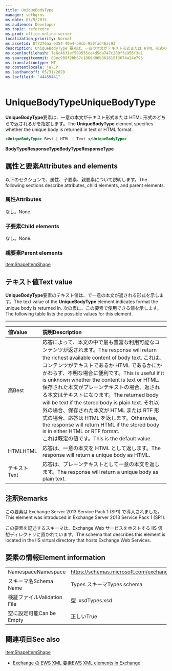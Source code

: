 ```yaml
---
title: UniqueBodyType
manager: sethgros
ms.date: 03/9/2015
ms.audience: Developer
ms.topic: reference
ms.prod: office-online-server
localization_priority: Normal
ms.assetid: 8f7276aa-e354-40e4-b9cb-950fad46ac93
description: UniqueBodyType 要素は、一意の本文がテキスト形式または HTML 形式のどちらで返されるかを指定します。
ms.openlocfilehash: 7e6c4631ef589555ce4d5da747c200ffe956f3a1
ms.sourcegitcommit: 88ec988f2bb67c1866d06b361615f3674a24e795
ms.translationtype: MT
ms.contentlocale: ja-JP
ms.lasthandoff: 05/31/2020
ms.locfileid: "44459441"
---
```

# <a name="uniquebodytype"></a><span data-ttu-id="90aff-103">UniqueBodyType</span><span class="sxs-lookup"><span data-stu-id="90aff-103">UniqueBodyType</span></span>

<span data-ttu-id="90aff-104">**UniqueBodyType**要素は、一意の本文がテキスト形式または HTML 形式のどちらで返されるかを指定します。</span><span class="sxs-lookup"><span data-stu-id="90aff-104">The **UniqueBodyType** element specifies whether the unique body is returned in text or HTML format.</span></span> 
  
```XML
<UniqueBodyType> Best | HTML | Text </UniqueBodyType>
```

 <span data-ttu-id="90aff-105">**BodyTypeResponseType**</span><span class="sxs-lookup"><span data-stu-id="90aff-105">**BodyTypeResponseType**</span></span>
## <a name="attributes-and-elements"></a><span data-ttu-id="90aff-106">属性と要素</span><span class="sxs-lookup"><span data-stu-id="90aff-106">Attributes and elements</span></span>

<span data-ttu-id="90aff-107">以下のセクションで、属性、子要素、親要素について説明します。</span><span class="sxs-lookup"><span data-stu-id="90aff-107">The following sections describe attributes, child elements, and parent elements.</span></span>
  
### <a name="attributes"></a><span data-ttu-id="90aff-108">属性</span><span class="sxs-lookup"><span data-stu-id="90aff-108">Attributes</span></span>

<span data-ttu-id="90aff-109">なし。</span><span class="sxs-lookup"><span data-stu-id="90aff-109">None.</span></span>
  
### <a name="child-elements"></a><span data-ttu-id="90aff-110">子要素</span><span class="sxs-lookup"><span data-stu-id="90aff-110">Child elements</span></span>

<span data-ttu-id="90aff-111">なし。</span><span class="sxs-lookup"><span data-stu-id="90aff-111">None.</span></span>
  
### <a name="parent-elements"></a><span data-ttu-id="90aff-112">親要素</span><span class="sxs-lookup"><span data-stu-id="90aff-112">Parent elements</span></span>

[<span data-ttu-id="90aff-113">ItemShape</span><span class="sxs-lookup"><span data-stu-id="90aff-113">ItemShape</span></span>](itemshape.md)
  
## <a name="text-value"></a><span data-ttu-id="90aff-114">テキスト値</span><span class="sxs-lookup"><span data-stu-id="90aff-114">Text value</span></span>

<span data-ttu-id="90aff-115">**UniqueBodyType**要素のテキスト値は、で一意の本文が返される形式を示します。</span><span class="sxs-lookup"><span data-stu-id="90aff-115">The text value of the **UniqueBodyType** element indicates format the unique body is returned in.</span></span> <span data-ttu-id="90aff-116">次の表に、この要素で使用できる値を示します。</span><span class="sxs-lookup"><span data-stu-id="90aff-116">The following table lists the possible values for this element.</span></span> 
  
****

|<span data-ttu-id="90aff-117">**値**</span><span class="sxs-lookup"><span data-stu-id="90aff-117">**Value**</span></span>|<span data-ttu-id="90aff-118">**説明**</span><span class="sxs-lookup"><span data-stu-id="90aff-118">**Description**</span></span>|
|:-----|:-----|
|<span data-ttu-id="90aff-119">高</span><span class="sxs-lookup"><span data-stu-id="90aff-119">Best</span></span>  <br/> |<span data-ttu-id="90aff-120">応答によって、本文の中で最も豊富な利用可能なコンテンツが返されます。</span><span class="sxs-lookup"><span data-stu-id="90aff-120">The response will return the richest available content of body text.</span></span> <span data-ttu-id="90aff-121">これは、コンテンツがテキストであるか HTML であるかにかかわらず、不明な場合に便利です。</span><span class="sxs-lookup"><span data-stu-id="90aff-121">This is useful if it is unknown whether the content is text or HTML.</span></span>  <br/> <span data-ttu-id="90aff-122">保存された本文がプレーンテキストの場合、返される本文はテキストになります。</span><span class="sxs-lookup"><span data-stu-id="90aff-122">The returned body will be text if the stored body is plain text.</span></span> <span data-ttu-id="90aff-123">それ以外の場合、保存された本文が HTML または RTF 形式の場合、応答は HTML を返します。</span><span class="sxs-lookup"><span data-stu-id="90aff-123">Otherwise, the response will return HTML if the stored body is in either HTML or RTF format.</span></span>  <br/> <span data-ttu-id="90aff-124">これは既定の値です。</span><span class="sxs-lookup"><span data-stu-id="90aff-124">This is the default value.</span></span>  <br/> |
|<span data-ttu-id="90aff-125">HTML</span><span class="sxs-lookup"><span data-stu-id="90aff-125">HTML</span></span>  <br/> |<span data-ttu-id="90aff-126">応答は、一意の本文を HTML として返します。</span><span class="sxs-lookup"><span data-stu-id="90aff-126">The response will return a unique body as HTML.</span></span>  <br/> |
|<span data-ttu-id="90aff-127">テキスト</span><span class="sxs-lookup"><span data-stu-id="90aff-127">Text</span></span>  <br/> |<span data-ttu-id="90aff-128">応答は、プレーンテキストとして一意の本文を返します。</span><span class="sxs-lookup"><span data-stu-id="90aff-128">The response will return a unique body as plain text.</span></span>  <br/> |
   
## <a name="remarks"></a><span data-ttu-id="90aff-129">注釈</span><span class="sxs-lookup"><span data-stu-id="90aff-129">Remarks</span></span>

<span data-ttu-id="90aff-130">この要素は Exchange Server 2013 Service Pack 1 (SP1) で導入されました。</span><span class="sxs-lookup"><span data-stu-id="90aff-130">This element was introduced in Exchange Server 2013 Service Pack 1 (SP1).</span></span>
  
<span data-ttu-id="90aff-131">この要素を記述するスキーマは、Exchange Web サービスをホストする IIS 仮想ディレクトリに置かれています。</span><span class="sxs-lookup"><span data-stu-id="90aff-131">The schema that describes this element is located in the IIS virtual directory that hosts Exchange Web Services.</span></span>
  
## <a name="element-information"></a><span data-ttu-id="90aff-132">要素の情報</span><span class="sxs-lookup"><span data-stu-id="90aff-132">Element information</span></span>

|||
|:-----|:-----|
|<span data-ttu-id="90aff-133">Namespace</span><span class="sxs-lookup"><span data-stu-id="90aff-133">Namespace</span></span>  <br/> |https://schemas.microsoft.com/exchange/services/2006/types  <br/> |
|<span data-ttu-id="90aff-134">スキーマ名</span><span class="sxs-lookup"><span data-stu-id="90aff-134">Schema Name</span></span>  <br/> |<span data-ttu-id="90aff-135">Types スキーマ</span><span class="sxs-lookup"><span data-stu-id="90aff-135">Types schema</span></span>  <br/> |
|<span data-ttu-id="90aff-136">検証ファイル</span><span class="sxs-lookup"><span data-stu-id="90aff-136">Validation File</span></span>  <br/> |<span data-ttu-id="90aff-137">型 .xsd</span><span class="sxs-lookup"><span data-stu-id="90aff-137">Types.xsd</span></span>  <br/> |
|<span data-ttu-id="90aff-138">空に設定可能</span><span class="sxs-lookup"><span data-stu-id="90aff-138">Can be Empty</span></span>  <br/> |<span data-ttu-id="90aff-139">正しい</span><span class="sxs-lookup"><span data-stu-id="90aff-139">True</span></span>  <br/> |
   
## <a name="see-also"></a><span data-ttu-id="90aff-140">関連項目</span><span class="sxs-lookup"><span data-stu-id="90aff-140">See also</span></span>



[<span data-ttu-id="90aff-141">ItemShape</span><span class="sxs-lookup"><span data-stu-id="90aff-141">ItemShape</span></span>](itemshape.md)


- [<span data-ttu-id="90aff-142">Exchange の EWS XML 要素</span><span class="sxs-lookup"><span data-stu-id="90aff-142">EWS XML elements in Exchange</span></span>](ews-xml-elements-in-exchange.md)


